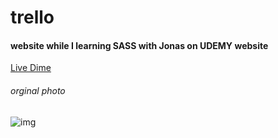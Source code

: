 # trello
#### website while I learning SASS with Jonas on UDEMY website

[Live Dime](https://almarzouk.github.io/trello/)

###### orginal photo 


![img](https://cdn3.f-cdn.com//files/download/164230042/2e4762.jpg)
